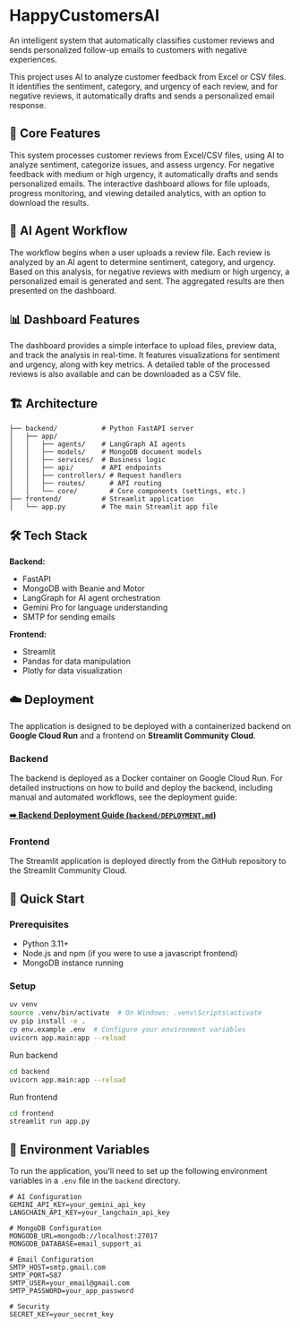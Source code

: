 # HappyCustomersAI

An intelligent system that automatically classifies customer reviews and sends personalized follow-up emails to customers with negative experiences.

This project uses AI to analyze customer feedback from Excel or CSV files. It identifies the sentiment, category, and urgency of each review, and for negative reviews, it automatically drafts and sends a personalized email response.

## 🚀 Core Features

This system processes customer reviews from Excel/CSV files, using AI to analyze sentiment, categorize issues, and assess urgency. For negative feedback with medium or high urgency, it automatically drafts and sends personalized emails. The interactive dashboard allows for file uploads, progress monitoring, and viewing detailed analytics, with an option to download the results.

## 🤖 AI Agent Workflow

The workflow begins when a user uploads a review file. Each review is analyzed by an AI agent to determine sentiment, category, and urgency. Based on this analysis, for negative reviews with medium or high urgency, a personalized email is generated and sent. The aggregated results are then presented on the dashboard.

## 📊 Dashboard Features

The dashboard provides a simple interface to upload files, preview data, and track the analysis in real-time. It features visualizations for sentiment and urgency, along with key metrics. A detailed table of the processed reviews is also available and can be downloaded as a CSV file.

## 🏗️ Architecture

```
├── backend/           # Python FastAPI server
│   ├── app/
│   │   ├── agents/    # LangGraph AI agents
│   │   ├── models/    # MongoDB document models
│   │   ├── services/  # Business logic
│   │   ├── api/       # API endpoints
│   │   ├── controllers/ # Request handlers
│   │   ├── routes/      # API routing
│   │   └── core/        # Core components (settings, etc.)
├── frontend/          # Streamlit application
│   └── app.py         # The main Streamlit app file
```

## 🛠️ Tech Stack

**Backend:**

-   FastAPI
-   MongoDB with Beanie and Motor
-   LangGraph for AI agent orchestration
-   Gemini Pro for language understanding
-   SMTP for sending emails

**Frontend:**

-   Streamlit
-   Pandas for data manipulation
-   Plotly for data visualization

## ☁️ Deployment

The application is designed to be deployed with a containerized backend on **Google Cloud Run** and a frontend on **Streamlit Community Cloud**.

### Backend

The backend is deployed as a Docker container on Google Cloud Run. For detailed instructions on how to build and deploy the backend, including manual and automated workflows, see the deployment guide:

[**➡️ Backend Deployment Guide (`backend/DEPLOYMENT.md`)**](./backend/DEPLOYMENT.md)

### Frontend

The Streamlit application is deployed directly from the GitHub repository to the Streamlit Community Cloud.

## 🚀 Quick Start

### Prerequisites

-   Python 3.11+
-   Node.js and npm (if you were to use a javascript frontend)
-   MongoDB instance running

### Setup

```bash
uv venv
source .venv/bin/activate  # On Windows: .venv\Scripts\activate
uv pip install -e .
cp env.example .env  # Configure your environment variables
uvicorn app.main:app --reload
```

Run backend
```bash
cd backend
uvicorn app.main:app --reload
```

Run frontend
```bash
cd frontend
streamlit run app.py
```

## 🔧 Environment Variables

To run the application, you'll need to set up the following environment variables in a `.env` file in the `backend` directory.

```env
# AI Configuration
GEMINI_API_KEY=your_gemini_api_key
LANGCHAIN_API_KEY=your_langchain_api_key

# MongoDB Configuration
MONGODB_URL=mongodb://localhost:27017
MONGODB_DATABASE=email_support_ai

# Email Configuration
SMTP_HOST=smtp.gmail.com
SMTP_PORT=587
SMTP_USER=your_email@gmail.com
SMTP_PASSWORD=your_app_password

# Security
SECRET_KEY=your_secret_key
```